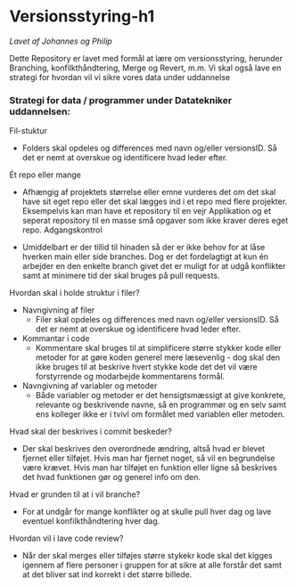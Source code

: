 # Versionsstyring-h1
*Lavet af Johannes og Philip*

Dette Repository er lavet med formål at lære om versionsstyring, herunder Branching, konfilkthåndtering, Merge og Revert, m.m. Vi skal også lave en strategi for hvordan vil vi  sikre vores data under uddannelse




### Strategi for data / programmer under Datatekniker uddannelsen:
Fil-stuktur
- Folders skal opdeles og differences med navn og/eller versionsID. Så det er nemt at overskue og identificere hvad leder efter.

Ét repo eller mange
- Afhængig af projektets størrelse eller emne vurderes det om det skal have sit eget repo eller det skal lægges ind i et repo med flere projekter.
  Eksempelvis kan man have et repository til en vejr Applikation og et seperat repository til en masse små opgaver som ikke kraver deres eget repo.
Adgangskontrol

- Umiddelbart er der tillid til hinaden så der er ikke behov for at låse hverken main eller side branches.
  Dog er det fordelagtigt at kun én arbejder en den enkelte branch givet det er muligt for at udgå konflikter samt at minimere tid der skal bruges på pull requests.

Hvordan skal i holde struktur i filer?
- Navngivning af filer
  - Filer skal opdeles og differences med navn og/eller versionsID. Så det er nemt at overskue og identificere hvad leder efter.
- Kommantar i code
  - Kommentare skal bruges til at simplificere større stykker kode eller metoder for at gøre koden generel mere læsevenlig -
    dog skal den ikke bruges til at beskrive hvert stykke kode det det vil være forstyrrende og modarbejde kommentarens formål.
- Navngivning af variabler og metoder
  - Både variabler og metoder er det hensigtsmæssigt at give konkrete, relevante og beskrivende navne, så en programmør og en selv samt ens kolleger ikke er i tvivl om formålet med variablen eller metoden.

Hvad skal der beskrives i commit beskeder?
- Der skal beskrives den overordnede ændring, altså hvad er blevet fjernet eller tilføjet. Hvis man har fjernet noget, så vil en begrundelse være krævet. Hvis man har tilføjet en funktion eller ligne så beskrives det hvad funktionen gør og generel info om den.

Hvad er grunden til at i vil branche?
- For at undgår for mange konflikter og at skulle pull hver dag og lave eventuel konfilkthåndtering hver dag.

Hvordan vil i lave code review?
- Når der skal merges eller tilføjes større stykekr kode skal det kigges igennem af flere personer i gruppen for at sikre at alle forstår det samt at det bliver sat ind korrekt i det større billede.
